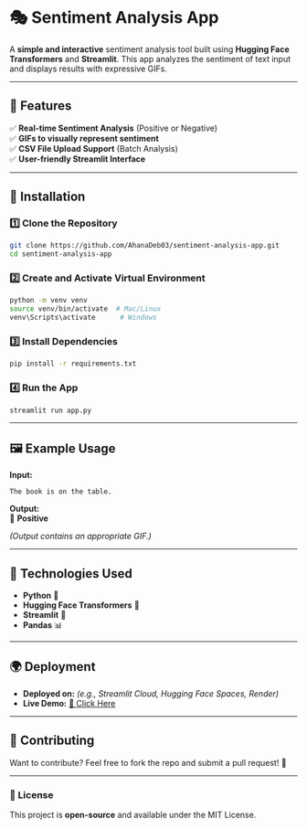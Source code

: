 # 🎭 Sentiment Analysis App

A **simple and interactive** sentiment analysis tool built using **Hugging Face Transformers** and **Streamlit**. This app analyzes the sentiment of text input and displays results with expressive GIFs.

---

## 🚀 Features

✅ **Real-time Sentiment Analysis** (Positive or Negative)  
✅ **GIFs to visually represent sentiment**  
✅ **CSV File Upload Support** (Batch Analysis)  
✅ **User-friendly Streamlit Interface**  

---

## 📌 Installation

### 1️⃣ Clone the Repository  
```sh
git clone https://github.com/AhanaDeb03/sentiment-analysis-app.git
cd sentiment-analysis-app
```

### 2️⃣ Create and Activate Virtual Environment  
```sh
python -m venv venv
source venv/bin/activate  # Mac/Linux
venv\Scripts\activate      # Windows
```

### 3️⃣ Install Dependencies  
```sh
pip install -r requirements.txt
```

### 4️⃣ Run the App  
```sh
streamlit run app.py
```

---

## 🖼️ Example Usage

**Input:**  
```text
The book is on the table.
```
**Output:**  
🎉 **Positive**  

*(Output contains an appropriate GIF.)*

---

## 📌 Technologies Used

- **Python** 🐍  
- **Hugging Face Transformers** 🤗  
- **Streamlit** 🎈  
- **Pandas** 📊  

---

## 🌍 Deployment

- **Deployed on:** *(e.g., Streamlit Cloud, Hugging Face Spaces, Render)*  
- **Live Demo:** [🔗 Click Here](#)   

---

## 🤝 Contributing

Want to contribute? Feel free to fork the repo and submit a pull request! 🚀  

---

### 📝 License

This project is **open-source** and available under the MIT License.

